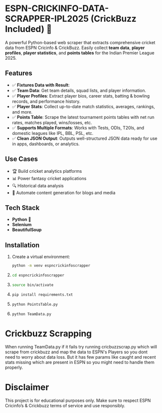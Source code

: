 # ESPN-CRICKINFO-DATA-SCRAPPER-IPL2025 (CrickBuzz Included) 🏏

A powerful Python-based web scraper that extracts comprehensive cricket data from ESPN Cricinfo & CrickBuzz. Easily collect **team data**, **player profiles**, **player statistics**, and **points tables** for the Indian Premier League 2025.

## Features
- ✅ **Fixtures Data with Result**:
- ✅ **Team Data**: Get team details, squad lists, and player information.
- ✅ **Player Profiles**: Extract player bios, career stats, batting & bowling records, and performance history.
- ✅ **Player Stats**: Collect up-to-date match statistics, averages, rankings, and more.
- ✅ **Points Table**: Scrape the latest tournament points tables with net run rates, matches played, wins/losses, etc.
- ✅ **Supports Multiple Formats**: Works with Tests, ODIs, T20Is, and domestic leagues like IPL, BBL, PSL, etc.
- ✅ **Clean JSON Output**: Outputs well-structured JSON data ready for use in apps, dashboards, or analytics.

## Use Cases
- 🏆 Build cricket analytics platforms
- 📊 Power fantasy cricket applications
- 🔍 Historical data analysis
- 📰 Automate content generation for blogs and media

## Tech Stack
- **Python** 🐍
- **Selenium**
- **BeautifulSoup**


## Installation

1. Create a virtual environment:
   ```bash
   python -m venv espncrickinfoscrapper
2. ```bash
   cd espncrickinfoscrapper
3. ```bash
   source bin/activate
4. ```bash
   pip install requirements.txt
5. ```bash
   python PointsTable.py
6. ```bash
   python TeamData.py

# Crickbuzz Scrapping
When running TeamData.py if it fails try running cricbuzzscrap.py which will scrape from crickbuzz and map the data to ESPN's Players so you dont need to worry about data loss. But it has few params like caught and recent stats missing which are present in ESPN so you might need to handle them properly.

# Disclaimer
This project is for educational purposes only. Make sure to respect ESPN Cricinfo’s & Crickbuzz terms of service and use responsibly.


